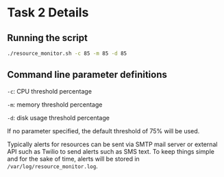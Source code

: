 # Task 2 Details

## Running the script
```sh
./resource_monitor.sh -c 85 -m 85 -d 85
```

## Command line parameter definitions
`-c`: CPU threshold percentage

`-m`: memory threshold percentage

`-d`: disk usage threshold percentage

If no parameter specified, the default threshold of 75% will be used.

Typically alerts for resources can be sent via SMTP mail server or external API such as Twilio to send alerts such as SMS text. To keep things simple and for the sake of time, alerts will be stored in `/var/log/resource_monitor.log`. 